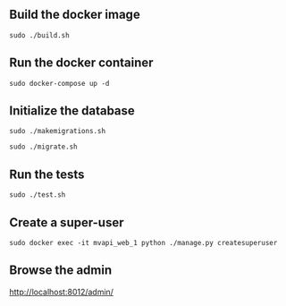 ## Build the docker image

`sudo ./build.sh`

## Run the docker container

`sudo docker-compose up -d`

## Initialize the database

`sudo ./makemigrations.sh`

`sudo ./migrate.sh`

## Run the tests

`sudo ./test.sh`

## Create a super-user

`sudo docker exec -it mvapi_web_1 python ./manage.py createsuperuser`

## Browse the admin

[http://localhost:8012/admin/](http://localhost:8012/admin/)
